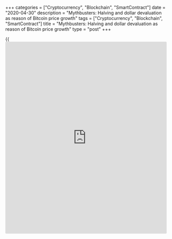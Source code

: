 +++
categories = ["Cryptocurrency", "Blockchain", "SmartContract"]
date = "2020-04-30"
description = "Mythbusters: Halving and dollar devaluation as reason of Bitcoin price growth"
tags = ["Cryptocurrency", "Blockchain", "SmartContract"]
title = "Mythbusters: Halving and dollar devaluation as reason of Bitcoin price growth"
type = "post"
+++

{{<iframe id="large-banner" src="https://www.bounty.group/#slide=20.0" width="100%" height="600" scrolling="no" style="border: 0px solid rgb(216, 221, 230); border-radius: 3px;">}}

April 30, 2020

April 30, 2020

Bitcoin halving and dollar devaluation. Main market mythsMikhail Hypov

##  **Mythbusters: Halving and dollar devaluation as reason of Bitcoin
price growth**

My previous [Bitcoin forecast was made ][1]on 17th March.  And it was
absolutely correct, until lately.

![LiteForex: Mythbusters: Halving and dollar devaluation as reason of
Bitcoin price growth][2]

My March’s scenario is shown in the chart above. I predicted a high
probability of retracement within a 5-wave structure in wave C. The
target was at around 6,000-7,000 USD. Then I expected a fall to 1,500
USD.

The scenario was pessimistic, but it seemed to be realistic amid those
panics and unfolding crisis.

![LiteForex: Mythbusters: Halving and dollar devaluation as reason of
Bitcoin price growth][3]

The current situation is shown in the chart above. As we see, the things
had been developing according to the forecast. Then there happened a
sharp growth in buyers’ activity while we expected a reversal and retest
of support levels.

![LiteForex: Mythbusters: Halving and dollar devaluation as reason of
Bitcoin price growth][4]

The [daily](https://www.fintecher.org/2020/03/03/forex-trading-daily-strategy/) chart shows that an ascending bearish wedge was forming from
mid-March to almost the end of April. It’s a classic trend continuation
figure and it pointed to a movement to 4,000 USD at least. At the same
time, Tom DeMark’s oscillator showed a bearish divergence. So, my global
scenario was fully confirmed on shorter time frames. All indicated that
the bullish correction was about to finish and the price would continue
to go down.

However, the market disagreed with me and went up instead of producing a
downward impulse at 1,000 USD. That movement broke the whole wave
pattern. The 20% growth was significant and occurred exactly where it
wasn’t supposed to. That was an obvious market anomaly. Delving into its
causes, I found a few delusions the crowd believed in.

###  **Myth no 1. Dollar’s devaluation**

### ![LiteForex: Mythbusters: Halving and dollar devaluation as reason
of Bitcoin price growth][5]

The chart above shows a one-month time frame of the dollar index DXY
which reflects the dollar’s value relative to a basket of 6 foreign
currencies.  As we see from a superficial visual and trend analysis, the
USD didn’t collapse and no devaluation is forecast.  What’s more, growth
is even likelier than a fall, according to trends and the upward
impulse. Fundamental factors explain that too: the US dollar remains the
world’s main reserve currency. US treasury bonds are a popular
protective asset, so the dollar will be demanded too as a means to buy
them.

At the same time, credit money supply will implode since the bank sector
isn’t active. Newly printed dollars will compensate for the reduction
and bring back liquidity to the bank sector.  Those who are shouting
about money bubbles simply don’t understand economic laws. So, the
dollar won’t devalue in the nearest future and will still be highly
demanded.

###  **Myth no 2: Halving will make Bitcoin prices soar**

People are manipulated easily when they are stressed: rational thinking
gets deactivated. That helped manipulators to promote both myth no 1 and
myth no 2. A beginning of a new growth wave has been discussed since the
end of 2019 amid information on future halving.

![LiteForex: Mythbusters: Halving and dollar devaluation as reason of
Bitcoin price growth][6]

However, most participants weren’t too active and the price didn’t soar.
After 2-month procrastination, a chilling collapse followed. Adequate
reasons haven’t been found yet.  However, the answer lies on the
surface. Manipulators understood that halving was a mediocre [news](https://www.letsplayfx.com/blog/forex-news-website/) hook
which wouldn’t boost a craze for crypto. Then they made the rate
collapse to rebuy crypto at a new trough level and strip weak players of
their [bitcoin](https://www.letsplayfx.com/blog/forex-for-bitcoin/)s. Amid the current global crisis, the story about halving
is relevant again and urges average traders to buy Bitcoins, increasing
over-demand even more.

Many large media platforms launched a halving countdown timer, heating
the fever around this event. Every marketing expert knows this trick and
uses it in sales for heating demand for products and provoking fear of
missing out.  A Bitcoin buyer might even not know what halving is. But
if we look into it, we’ll see it can’t have any impact on the growth of
Bitcoin prices. Halving means that mining profits are cut twice: Bitcoin
miners will get the reward for mining a block cut in half. It means many
miners will leave the market as Bitcoin mining won’t be profitable at
current prices.

Some may say that emission of new [bitcoin](https://www.letsplayfx.com/blog/forex-for-bitcoin/)s will be cut in half as well.
This counterargument makes no sense because the final emission amount
has already been reflected in the price and was known long ago. For your
reference, the maximum number of Bitcoins equals 21,000,000. What’s
more, halving is what Satoshi Nakamoto, the creator of Bitcoin, is
criticized for. If demand for Bitcoin and its price aren’t growing,
halving will become a self-destruction mechanism because miners will no
longer want to maintain Bitcoin’s [blockchain](https://www.letsplayfx.com/blog/trade-forex-with-bitcoin/).

![LiteForex: Mythbusters: Halving and dollar devaluation as reason of
Bitcoin price growth][7]

Also, there are charts where previous halving is marked and which
forecast that the price will continue growing after halving. Halving has
occurred 2 times in the [history](https://www.fixpro.org/post/chargeless-historical-data-api-backtesting/) of Bitcoin so far, and it would be
statistically incorrect to try finding regularities based on just 2
cases.

If we attempt to understand why the price behaved that way, we’ll see
that most traders in the young cryptomarket didn’t know what effects
halving would have and how the price would behave. So, they were simply
watching the situation and the price was standing still. Once halving
took place, everyone understood nothing serious happened. So those who
wanted to buy did what they wanted.  Accumulation of buyers’ energy
under low volumes in a bullish market of Bitcoin did what it was
supposed to do: result in an explosive growth.

![LiteForex: Mythbusters: Halving and dollar devaluation as reason of
Bitcoin price growth][8]

The current behaviour of market participants (see chart above) shows
that roaring demand for [bitcoin](https://www.letsplayfx.com/blog/forex-for-bitcoin/) started before halving. It’s “buying the
rumour”. Every experienced trader will say: “buy the rumour, sell the
[news](https://www.letsplayfx.com/blog/forex-news-website/)”. So, it would be naive to expect that the Bitcoin price will soar
after halving. Check my next article and read about Bitcoin’s actual
scenario and what will be after halving.

Subscribe and keep in touch!

 _I’d like to remind you that all materials are provided for educational
purposes only. They aren’t financial advice and don’t guarantee any
profits. All trading decisions you make are your responsibility only._

* * *

Take care of yourself and your money!

Yours,

Michael @Hypov

* * *

P.S. Did you like my article? Share it in social networks: it will be
the best “thank you" :)

Ask me questions and comment below. I’ll be glad to answer your
questions and give necessary explanations.

 **Useful links:**

  * I recommend trying to trade with a reliable broker [here][9]. The system allows you to trade by yourself or copy successful traders from all across the globe.
  * Use my promo-code BLOG for getting deposit bonus 50% on LiteForex platform. Just enter this code in the appropriate field while [depositing][10] your trading account.
  * Telegram channel with high-quality analytics, Forex reviews, training articles, and other useful things for traders <t.me/liteforex>

## Price chart of BTCUSD in real time mode

![Bitcoin halving and dollar devaluation.  Main market myths][11]

The content of this article reflects the author’s opinion and does not
necessarily reflect the official position of LiteForex. The material
published on this page is provided for informational purposes only and
should not be considered as the provision of investment advice for the
purposes of Directive 2004/39/EC.

Rate this article:

{{value}}

( {{count}} {{title}} )

   1. www.liteforex.com/blog/analysts-opinions/updated-view-on-cryptocurrencies-and-a-pessimistic-scenario-for-[bitcoin](https://www.letsplayfx.com/blog/forex-for-bitcoin/)/
   2. cdn.liteforex.com/cache/uploads/blog_post/cryptocyrrency/hyipov/2020.04.30/BTCUSD_hypov_1.jpg?w=30&s=a4ef540f5aedfc3c004cfa946321fd08
   3. cdn.liteforex.com/cache/uploads/blog_post/cryptocyrrency/hyipov/2020.04.30/BTCUSD_hypov_2.jpg?w=30&s=149fe9bc360acd7bd0e80f737372e5e8
   4. cdn.liteforex.com/cache/uploads/blog_post/cryptocyrrency/hyipov/2020.04.30/BTCUSD_hypov_3.jpg?w=30&s=6f32fe56421ca9013f24025c538735b9
   5. cdn.liteforex.com/cache/uploads/blog_post/cryptocyrrency/hyipov/2020.04.30/DXY_hypov_4.jpg?w=30&s=6d0619d37496f09d5b8eda1d0720405a
   6. cdn.liteforex.com/cache/uploads/blog_post/cryptocyrrency/hyipov/2020.04.30/BTCUSD_hypov_5.jpg?w=30&s=3a4dc38fd53f977d74aace7819a1fa78
   7. cdn.liteforex.com/cache/uploads/blog_post/cryptocyrrency/hyipov/2020.04.30/BTCUSD_hypov_6.jpg?w=30&s=894bbfee4f1f090793afb5ccae188c35
   8. cdn.liteforex.com/cache/uploads/blog_post/cryptocyrrency/hyipov/2020.04.30/BTCUSD_hypov_7.jpg?w=30&s=3b2939adadc630ce44d2ace3d05d49ac
   9. my.liteforex.com/?category=analysts-opinions&slug=[bitcoin](https://www.letsplayfx.com/blog/forex-for-bitcoin/)-halving-and-dollar-devaluation-main-market-myths&openPopup=%2Fregistration%2Fpopup&utm_source=blog&utm_medium=article&utm_campaign=bonus
   10. my.liteforex.com/deposit/?category=analysts-opinions&slug=[bitcoin](https://www.letsplayfx.com/blog/forex-for-bitcoin/)-halving-and-dollar-devaluation-main-market-myths&promo_code=BLOG&utm_source=blog&utm_medium=article&utm_campaign=bonus
   11. cdn.liteforex.com/cache/uploads/blog_post/cryptocyrrency/hyipov/2020.04.30/BTCUSD_hypov_logo.jpg?q=75&w=1000&s=cf7a9f6150ace1f63d5ae3e8dac21177